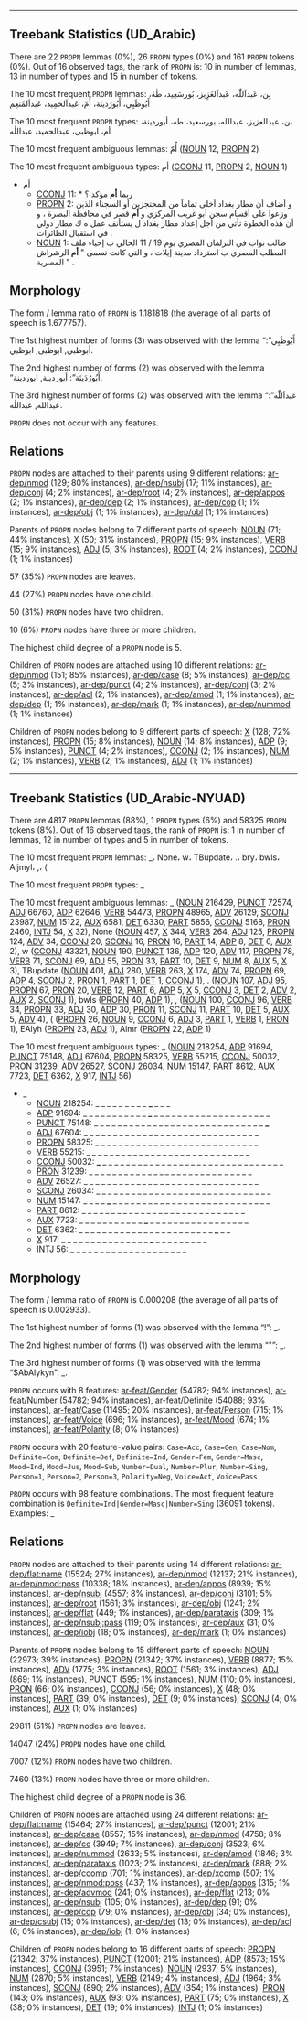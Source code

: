 

--------------------------------------------------------------------------------

## Treebank Statistics (UD_Arabic)

There are 22 `PROPN` lemmas (0%), 26 `PROPN` types (0%) and 161 `PROPN` tokens (0%).
Out of 16 observed tags, the rank of `PROPN` is: 10 in number of lemmas, 13 in number of types and 15 in number of tokens.

The 10 most frequent `PROPN` lemmas: بِن، عَبداَللّٰه، عَبداَلعَزِيز، بُورسَعِيد، طٰهٰ، أَبُوظَبِي، أَبُورُدَينَة، أُمّ، عَبداَلحَمِيد، عَبداَلمُنعِم

The 10 most frequent `PROPN` types:  بن، عبدالعزيز، عبدالله، بورسعيد، طه، أبوردينة، أم، ابوظبى، عبدالحميد، عبداللٰه

The 10 most frequent ambiguous lemmas: أُمّ ([NOUN]() 12, [PROPN]() 2)

The 10 most frequent ambiguous types:  أم ([CCONJ]() 11, [PROPN]() 2, [NOUN]() 1)


* أم
  * [CCONJ]() 11: * ربما <b>أم</b> مؤكد ؟
  * [PROPN]() 2: و أضاف أن مطار بغداد أخلى تماماً من المحتجزين أو السجناء الذين وزعوا على أقسام سجن أبو غريب المركزي و <b>أم</b> قصر في محافظة البصرة ، و أن هذه الخطوة تأتي من أجل إعداد مطار بغداد ل يستأنف عمل ه ك مطار دولي في استقبال الطائرات .
  * [NOUN]() 1: طالب نواب في البرلمان المصري يوم 19 / 11 الحالي ب إحياء ملف المطلب المصري ب استرداد مدينة إيلات ، و التي كانت تسمى " <b>أم</b> الرشراش المصرية " .

## Morphology

The form / lemma ratio of `PROPN` is 1.181818 (the average of all parts of speech is 1.677757).

The 1st highest number of forms (3) was observed with the lemma “أَبُوظَبِي”: أبوظبي, ابوظبى, ابوظبي.

The 2nd highest number of forms (2) was observed with the lemma “أَبُورُدَينَة”: أبوردينة, ابوردينة.

The 3rd highest number of forms (2) was observed with the lemma “عَبداَللّٰه”: عبدالله, عبداللٰه.

`PROPN` does not occur with any features.


## Relations

`PROPN` nodes are attached to their parents using 9 different relations: [ar-dep/nmod]() (129; 80% instances), [ar-dep/nsubj]() (17; 11% instances), [ar-dep/conj]() (4; 2% instances), [ar-dep/root]() (4; 2% instances), [ar-dep/appos]() (2; 1% instances), [ar-dep/dep]() (2; 1% instances), [ar-dep/cop]() (1; 1% instances), [ar-dep/obj]() (1; 1% instances), [ar-dep/obl]() (1; 1% instances)

Parents of `PROPN` nodes belong to 7 different parts of speech: [NOUN]() (71; 44% instances), [X]() (50; 31% instances), [PROPN]() (15; 9% instances), [VERB]() (15; 9% instances), [ADJ]() (5; 3% instances), [ROOT]() (4; 2% instances), [CCONJ]() (1; 1% instances)

57 (35%) `PROPN` nodes are leaves.

44 (27%) `PROPN` nodes have one child.

50 (31%) `PROPN` nodes have two children.

10 (6%) `PROPN` nodes have three or more children.

The highest child degree of a `PROPN` node is 5.

Children of `PROPN` nodes are attached using 10 different relations: [ar-dep/nmod]() (151; 85% instances), [ar-dep/case]() (8; 5% instances), [ar-dep/cc]() (5; 3% instances), [ar-dep/punct]() (4; 2% instances), [ar-dep/conj]() (3; 2% instances), [ar-dep/acl]() (2; 1% instances), [ar-dep/amod]() (1; 1% instances), [ar-dep/dep]() (1; 1% instances), [ar-dep/mark]() (1; 1% instances), [ar-dep/nummod]() (1; 1% instances)

Children of `PROPN` nodes belong to 9 different parts of speech: [X]() (128; 72% instances), [PROPN]() (15; 8% instances), [NOUN]() (14; 8% instances), [ADP]() (9; 5% instances), [PUNCT]() (4; 2% instances), [CCONJ]() (2; 1% instances), [NUM]() (2; 1% instances), [VERB]() (2; 1% instances), [ADJ]() (1; 1% instances)



--------------------------------------------------------------------------------

## Treebank Statistics (UD_Arabic-NYUAD)

There are 4817 `PROPN` lemmas (88%), 1 `PROPN` types (6%) and 58325 `PROPN` tokens (8%).
Out of 16 observed tags, the rank of `PROPN` is: 1 in number of lemmas, 12 in number of types and 5 in number of tokens.

The 10 most frequent `PROPN` lemmas: _، None، w، TBupdate، .، bry، bwls، Aljmyl، ,، (

The 10 most frequent `PROPN` types:  _

The 10 most frequent ambiguous lemmas: _ ([NOUN]() 216429, [PUNCT]() 72574, [ADJ]() 66760, [ADP]() 62646, [VERB]() 54473, [PROPN]() 48965, [ADV]() 26129, [SCONJ]() 23987, [NUM]() 15122, [AUX]() 6581, [DET]() 6330, [PART]() 5856, [CCONJ]() 5168, [PRON]() 2460, [INTJ]() 54, [X]() 32), None ([NOUN]() 457, [X]() 344, [VERB]() 264, [ADJ]() 125, [PROPN]() 124, [ADV]() 34, [CCONJ]() 20, [SCONJ]() 16, [PRON]() 16, [PART]() 14, [ADP]() 8, [DET]() 6, [AUX]() 2), w ([CCONJ]() 43321, [NOUN]() 190, [PUNCT]() 136, [ADP]() 120, [ADV]() 117, [PROPN]() 78, [VERB]() 71, [SCONJ]() 69, [ADJ]() 55, [PRON]() 33, [PART]() 10, [DET]() 9, [NUM]() 8, [AUX]() 5, [X]() 3), TBupdate ([NOUN]() 401, [ADJ]() 280, [VERB]() 263, [X]() 174, [ADV]() 74, [PROPN]() 69, [ADP]() 4, [SCONJ]() 2, [PRON]() 1, [PART]() 1, [DET]() 1, [CCONJ]() 1), . ([NOUN]() 107, [ADJ]() 95, [PROPN]() 67, [PRON]() 20, [VERB]() 12, [PART]() 6, [ADP]() 5, [X]() 5, [CCONJ]() 3, [DET]() 2, [ADV]() 2, [AUX]() 2, [SCONJ]() 1), bwls ([PROPN]() 40, [ADP]() 1), , ([NOUN]() 100, [CCONJ]() 96, [VERB]() 34, [PROPN]() 33, [ADJ]() 30, [ADP]() 30, [PRON]() 11, [SCONJ]() 11, [PART]() 10, [DET]() 5, [AUX]() 5, [ADV]() 4), ( ([PROPN]() 26, [NOUN]() 9, [CCONJ]() 6, [ADJ]() 3, [PART]() 1, [VERB]() 1, [PRON]() 1), EAlyh ([PROPN]() 23, [ADJ]() 1), Almr ([PROPN]() 22, [ADP]() 1)

The 10 most frequent ambiguous types:  _ ([NOUN]() 218254, [ADP]() 91694, [PUNCT]() 75148, [ADJ]() 67604, [PROPN]() 58325, [VERB]() 55215, [CCONJ]() 50032, [PRON]() 31239, [ADV]() 26527, [SCONJ]() 26034, [NUM]() 15147, [PART]() 8612, [AUX]() 7723, [DET]() 6362, [X]() 917, [INTJ]() 56)


* _
  * [NOUN]() 218254: _ _ <b>_</b> _ _ _ <b>_</b> _ _ _ _ <b>_</b> _ _ _
  * [ADP]() 91694: _ _ _ _ _ _ _ _ _ _ _ <b>_</b> _ _ _ _ _ _ _ _ _ _ _ _ _ _ _ _ _ _ _ _
  * [PUNCT]() 75148: _ _ _ _ _ _ _ _ _ _ _ _ _ _ _ _ _ _ _ _ _ _ _ _ _ _ _ _ _ <b>_</b>
  * [ADJ]() 67604: _ _ _ _ _ _ _ _ _ _ _ _ _ _ _ _ _ _ _ _ _ _ _ _ _ <b>_</b> _ _ _ _ <b>_</b> _
  * [PROPN]() 58325: _ _ _ _ _ _ <b>_</b> <b>_</b> _ _ _ _ _ _ _ _ _ _ _ _ _ _ _ _ _ _ _ _ _ _
  * [VERB]() 55215: _ <b>_</b> _ _ _ _ _ _ _ _ _ _ _ _ _ _ _ _ _ <b>_</b> _ _ _ _ _ _ _ _ _ _
  * [CCONJ]() 50032: <b>_</b> _ _ _ _ _ _ _ _ _ _ _ _ _ _ _ _ _ _ _ _ _ _ _ _ _ _ _ _ _ _ _
  * [PRON]() 31239: _ _ _ _ _ _ _ _ _ _ _ _ _ <b>_</b> _ _ _ _ _ _ _ _ _ _ <b>_</b> _ _ _ _ _
  * [ADV]() 26527: _ _ _ _ _ _ _ _ _ _ <b>_</b> _ _ _ _ _ _ _ <b>_</b> _ _ _ _ _ _ _ _ _ _ _ _ _
  * [SCONJ]() 26034: _ _ _ _ _ _ _ _ _ _ _ _ _ _ _ _ _ _ _ <b>_</b> _ _ _ _ _ _ <b>_</b> _ _ _ _ _
  * [NUM]() 15147: _ _ _ _ <b>_</b> _ _ _ _ _ _ _ _ _ _ _ _ _ _ _ _ _ _ _ _ _ _ _ _ _ _ _
  * [PART]() 8612: _ _ _ _ _ _ _ _ _ _ _ _ _ _ _ _ _ _ <b>_</b> _ _ _ _ _ _ <b>_</b> _ _ _ _
  * [AUX]() 7723: _ _ _ _ _ _ _ _ _ _ _ <b>_</b> _ _ _ _ _ _ _ _ _ _ _ _ _ _ _ _ _
  * [DET]() 6362: _ _ _ _ _ _ _ _ _ _ _ _ _ _ _ _ _ _ _ _ _ _ _ <b>_</b> _ _
  * [X]() 917: _ _ _ _ _ _ _ _ _ _ _ _ _ _ _ <b>_</b> _ _ _ _ _ _ _ _ _
  * [INTJ]() 56: <b>_</b> _ _ _ _ _ _ _ _ _ _ _ _ _ _ _ _ _ _ _

## Morphology

The form / lemma ratio of `PROPN` is 0.000208 (the average of all parts of speech is 0.002933).

The 1st highest number of forms (1) was observed with the lemma “!”: _.

The 2nd highest number of forms (1) was observed with the lemma “"”: _.

The 3rd highest number of forms (1) was observed with the lemma “$AbAlykyn”: _.

`PROPN` occurs with 8 features: [ar-feat/Gender]() (54782; 94% instances), [ar-feat/Number]() (54782; 94% instances), [ar-feat/Definite]() (54088; 93% instances), [ar-feat/Case]() (11495; 20% instances), [ar-feat/Person]() (715; 1% instances), [ar-feat/Voice]() (696; 1% instances), [ar-feat/Mood]() (674; 1% instances), [ar-feat/Polarity]() (8; 0% instances)

`PROPN` occurs with 20 feature-value pairs: `Case=Acc`, `Case=Gen`, `Case=Nom`, `Definite=Com`, `Definite=Def`, `Definite=Ind`, `Gender=Fem`, `Gender=Masc`, `Mood=Ind`, `Mood=Jus`, `Mood=Sub`, `Number=Dual`, `Number=Plur`, `Number=Sing`, `Person=1`, `Person=2`, `Person=3`, `Polarity=Neg`, `Voice=Act`, `Voice=Pass`

`PROPN` occurs with 98 feature combinations.
The most frequent feature combination is `Definite=Ind|Gender=Masc|Number=Sing` (36091 tokens).
Examples: _


## Relations

`PROPN` nodes are attached to their parents using 14 different relations: [ar-dep/flat:name]() (15524; 27% instances), [ar-dep/nmod]() (12137; 21% instances), [ar-dep/nmod:poss]() (10338; 18% instances), [ar-dep/appos]() (8939; 15% instances), [ar-dep/nsubj]() (4557; 8% instances), [ar-dep/conj]() (3101; 5% instances), [ar-dep/root]() (1561; 3% instances), [ar-dep/obj]() (1241; 2% instances), [ar-dep/flat]() (449; 1% instances), [ar-dep/parataxis]() (309; 1% instances), [ar-dep/nsubj:pass]() (119; 0% instances), [ar-dep/aux]() (31; 0% instances), [ar-dep/iobj]() (18; 0% instances), [ar-dep/mark]() (1; 0% instances)

Parents of `PROPN` nodes belong to 15 different parts of speech: [NOUN]() (22973; 39% instances), [PROPN]() (21342; 37% instances), [VERB]() (8877; 15% instances), [ADV]() (1775; 3% instances), [ROOT]() (1561; 3% instances), [ADJ]() (869; 1% instances), [PUNCT]() (595; 1% instances), [NUM]() (110; 0% instances), [PRON]() (66; 0% instances), [CCONJ]() (56; 0% instances), [X]() (48; 0% instances), [PART]() (39; 0% instances), [DET]() (9; 0% instances), [SCONJ]() (4; 0% instances), [AUX]() (1; 0% instances)

29811 (51%) `PROPN` nodes are leaves.

14047 (24%) `PROPN` nodes have one child.

7007 (12%) `PROPN` nodes have two children.

7460 (13%) `PROPN` nodes have three or more children.

The highest child degree of a `PROPN` node is 36.

Children of `PROPN` nodes are attached using 24 different relations: [ar-dep/flat:name]() (15464; 27% instances), [ar-dep/punct]() (12001; 21% instances), [ar-dep/case]() (8557; 15% instances), [ar-dep/nmod]() (4758; 8% instances), [ar-dep/cc]() (3949; 7% instances), [ar-dep/conj]() (3523; 6% instances), [ar-dep/nummod]() (2633; 5% instances), [ar-dep/amod]() (1846; 3% instances), [ar-dep/parataxis]() (1023; 2% instances), [ar-dep/mark]() (888; 2% instances), [ar-dep/ccomp]() (701; 1% instances), [ar-dep/xcomp]() (507; 1% instances), [ar-dep/nmod:poss]() (437; 1% instances), [ar-dep/appos]() (315; 1% instances), [ar-dep/advmod]() (241; 0% instances), [ar-dep/flat]() (213; 0% instances), [ar-dep/nsubj]() (105; 0% instances), [ar-dep/dep]() (91; 0% instances), [ar-dep/cop]() (79; 0% instances), [ar-dep/obj]() (34; 0% instances), [ar-dep/csubj]() (15; 0% instances), [ar-dep/det]() (13; 0% instances), [ar-dep/acl]() (6; 0% instances), [ar-dep/iobj]() (1; 0% instances)

Children of `PROPN` nodes belong to 16 different parts of speech: [PROPN]() (21342; 37% instances), [PUNCT]() (12001; 21% instances), [ADP]() (8573; 15% instances), [CCONJ]() (3951; 7% instances), [NOUN]() (2937; 5% instances), [NUM]() (2870; 5% instances), [VERB]() (2149; 4% instances), [ADJ]() (1964; 3% instances), [SCONJ]() (890; 2% instances), [ADV]() (354; 1% instances), [PRON]() (143; 0% instances), [AUX]() (93; 0% instances), [PART]() (75; 0% instances), [X]() (38; 0% instances), [DET]() (19; 0% instances), [INTJ]() (1; 0% instances)

